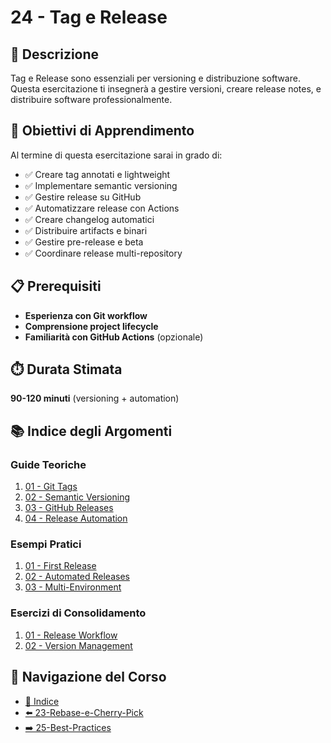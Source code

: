 # 24 - Tag e Release

## 📖 Descrizione

Tag e Release sono essenziali per versioning e distribuzione software. Questa esercitazione ti insegnerà a gestire versioni, creare release notes, e distribuire software professionalmente.

## 🎯 Obiettivi di Apprendimento

Al termine di questa esercitazione sarai in grado di:

- ✅ Creare tag annotati e lightweight
- ✅ Implementare semantic versioning
- ✅ Gestire release su GitHub
- ✅ Automatizzare release con Actions
- ✅ Creare changelog automatici
- ✅ Distribuire artifacts e binari
- ✅ Gestire pre-release e beta
- ✅ Coordinare release multi-repository

## 📋 Prerequisiti

- **Esperienza con Git workflow**
- **Comprensione project lifecycle**
- **Familiarità con GitHub Actions** (opzionale)

## ⏱️ Durata Stimata

**90-120 minuti** (versioning + automation)

## 📚 Indice degli Argomenti

### Guide Teoriche
1. [01 - Git Tags](./guide/01-git-tags.md)
2. [02 - Semantic Versioning](./guide/02-semantic-versioning.md)
3. [03 - GitHub Releases](./guide/03-github-releases.md)
4. [04 - Release Automation](./guide/04-release-automation.md)

### Esempi Pratici
1. [01 - First Release](./esempi/01-first-release.md)
2. [02 - Automated Releases](./esempi/02-automated-releases.md)
3. [03 - Multi-Environment](./esempi/03-multi-environment.md)

### Esercizi di Consolidamento
1. [01 - Release Workflow](./esercizi/01-release-workflow.md)
2. [02 - Version Management](./esercizi/02-version-management.md)

## 🔄 Navigazione del Corso

- [📑 Indice](../README.md)
- [⬅️ 23-Rebase-e-Cherry-Pick](../23-Rebase-e-Cherry-Pick/README.md)
- [➡️ 25-Best-Practices](../25-Best-Practices/README.md)

